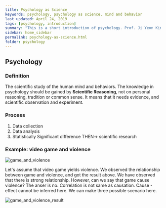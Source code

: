 ```yaml
---
title: Psychology as Science
keywords: psychology, psychology as science, mind and behavior
last_updated: April 24, 2019
tags: [psychology, introduction]
summary: "This is a short introduction of psychology. Prof. Ji Yeon Kim at Kookmin University taught me this class through mind and behavior class."
sidebar: home_sidebar
permalink: psychology-as-science.html
folder: psychology
---
```


## Psychology

### Definition

The scientific study of the human mind and behaviors. The knowledge in psychology should be gained by **Scientific Reasoning**, not on personal reasoning, tradition or common sense. It means that it needs evidence, and scientific observation and experiment.

### Process

1. Data collection
2. Data analysis
3. Statistically Significant difference THEN-> scientific research

### Example: video game and violence

![game_and_violence](https://wardballoon.github.io/images/game_violence.png)

Let's assume that video game yields violence. We observed the relationship between game and violence, and got the result above. We have observed that there is strong relationship. However, can we say that game cause violence? The anser is no. Correlation is not same as causation. Cause - effect cannot be inferred here. We can make three possible scenario here.

![game_and_violence_result](https://wardballoon.github.io/images/three_result_gv.png)
